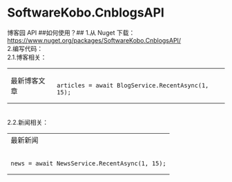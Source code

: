 SoftwareKobo.CnblogsAPI
=======================

博客园 API
##如何使用？##
1.从 Nuget 下载：https://www.nuget.org/packages/SoftwareKobo.CnblogsAPI/
<br/>
2.编写代码：
<br/>
2.1.博客相关：
<table>
<tr>
<td>
最新博客文章
</td>
<td>
<pre><code>
articles = await BlogService.RecentAsync(1, 15);
</code></pre>
</td>
</tr>
</table>
<br/>
2.2.新闻相关：
<table>
<tr>
<td>
最新新闻
</td>
</tr>
<tr>
<td>
<pre><code>
news = await NewsService.RecentAsync(1, 15);
</code></pre>
</td>
</tr>
</table>
